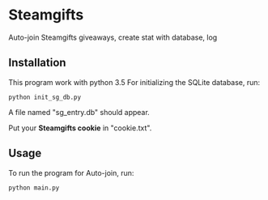 # Steamgifts
Auto-join Steamgifts giveaways, create stat with database, log
## Installation
This program work with python 3.5
For initializing the SQLite database, run:
```
python init_sg_db.py
```
A file named "sg_entry.db" should appear.

Put your **Steamgifts cookie** in "cookie.txt".
## Usage
To run the program for Auto-join, run:
```
python main.py
```

